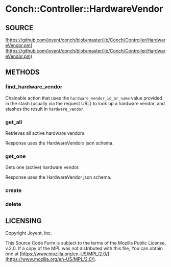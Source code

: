 # Conch::Controller::HardwareVendor

## SOURCE

[https://github.com/joyent/conch/blob/master/lib/Conch/Controller/HardwareVendor.pm](https://github.com/joyent/conch/blob/master/lib/Conch/Controller/HardwareVendor.pm)

## METHODS

### find\_hardware\_vendor

Chainable action that uses the `hardware_vendor_id_or_name` value provided in the stash
(usually via the request URL) to look up a hardware vendor, and stashes the result in
`hardware_vendor`.

### get\_all

Retrieves all active hardware vendors.

Response uses the HardwareVendors json schema.

### get\_one

Gets one (active) hardware vendor.

Response uses the HardwareVendor json schema.

### create

### delete

## LICENSING

Copyright Joyent, Inc.

This Source Code Form is subject to the terms of the Mozilla Public License,
v.2.0. If a copy of the MPL was not distributed with this file, You can obtain
one at [https://www.mozilla.org/en-US/MPL/2.0/](https://www.mozilla.org/en-US/MPL/2.0/).
